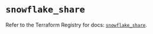 # `snowflake_share`

Refer to the Terraform Registry for docs: [`snowflake_share`](https://registry.terraform.io/providers/snowflake-labs/snowflake/1.0.0/docs/resources/share).
